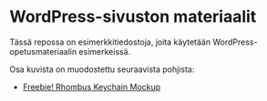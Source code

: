 # WordPress-sivuston materiaalit

Tässä repossa on esimerkkitiedostoja, joita käytetään WordPress-opetusmateriaalin esimerkeissä.

Osa kuvista on muodostettu seuraavista pohjista:
 - [Freebie! Rhombus Keychain Mockup](https://rebrandy.gumroad.com/l/freekeychain) 